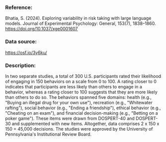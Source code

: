 ### Reference:

Bhatia, S. (2024). Exploring variability in risk taking with large language models. Journal of Experimental Psychology: General, 153(7), 1838–1860. https://doi.org/10.1037/xge0001607

### Data source:

https://osf.io/3y6ku/ 

### Description: 

In two separate studies, a total of 300 U.S. participants rated their likelihood of engaging in 150 behaviors on a scale from 0 to 100. A rating closer to 0 indicates that participants are less likely than others to engage in a behavior, whereas a rating closer to 100 suggests that they are more likely than others to do so. The behaviors spanned five domains: health (e.g., "Buying an illegal drug for your own use"), recreation (e.g., "Whitewater rafting"), social behavior (e.g., "Ending a friendship"), ethical behavior (e.g., "Cheating on an exam"), and financial decision-making (e.g., "Betting on a poker game"). These items were drawn from DOSPERT-40 and DOSPERT-30 and supplemented with new items. Altogether, data comprises 2 x 150 x 150 = 45,000 decisions. The studies were approved by the University of Pennsylvania's Institutional Review Board.